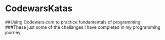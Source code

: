 # CodewarsKatas
##Using Codewars.com to practice fundamentals of programming.
###These just some of the challanges I have completed in my programming journey.
